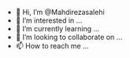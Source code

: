 - 👋 Hi, I’m @Mahdirezasalehi
- 👀 I’m interested in ...
- 🌱 I’m currently learning ...
- 💞️ I’m looking to collaborate on ...
- 📫 How to reach me ...

<!---
Mahdirezasalehi/Mahdirezasalehi is a ✨ special ✨ repository because its `README.md` (this file) appears on your GitHub profile.
You can click the Preview link to take a look at your changes.
--->
